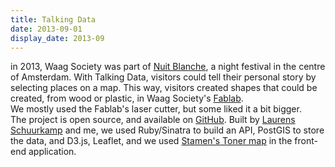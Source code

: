 ```yaml
---
title: Talking Data
date: 2013-09-01
display_date: 2013-09
---
```

<section>
  <span>
    in 2013, Waag Society was part of <a href="http://waag.org/en/event/nuit-blanche-talking-data">Nuit Blanche</a>, a night festival in the centre of Amsterdam. With Talking Data, visitors could tell their personal story by selecting places on a map. This way, visitors created shapes that could be created, from wood or plastic, in Waag Society's <a href="http://fablab.waag.org/">Fablab</a>.
  </span>
</section>

<section>
  <span>
    We mostly used the Fablab's laser cutter, but some liked it a bit bigger.
  </span>
</section>

<section>
  <span>
    The project is open source, and available on <a href="https://github.com/bertspaan/talking-data">GitHub</a>. Built by <a href="https://nl.linkedin.com/in/laurensschuurkamp">Laurens Schuurkamp</a> and me, we used Ruby/Sinatra to build an API, PostGIS to store the data, and D3.js, Leaflet, and we used <a href="http://maps.stamen.com/toner/#12/37.7706/-122.3782">Stamen's Toner map</a> in the front-end application.
  </span>
</section>

